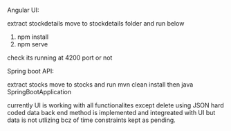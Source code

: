 Angular UI:

extract stockdetails
move to stockdetails folder
and run below
1. npm install
2. npm serve

check its running at 4200 port or not


Spring boot API:

extract stocks 
move to stocks and run mvn clean install
then java SpringBootApplication


currently UI is working with all functionalites except delete using JSON hard coded data
back end method is implemented and integreated with UI but data is not utlizing bcz of time constraints kept as pending. 

